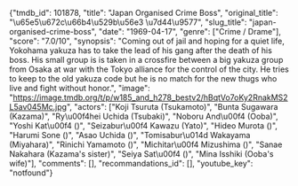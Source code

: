 {"tmdb_id": 101878, "title": "Japan Organised Crime Boss", "original_title": "\u65e5\u672c\u66b4\u529b\u56e3 \u7d44\u9577", "slug_title": "japan-organised-crime-boss", "date": "1969-04-17", "genre": ["Crime / Drame"], "score": "7.0/10", "synopsis": "Coming out of jail and hoping for a quiet life, Yokohama yakuza has to take the lead of his gang after the death of his boss. His small group is is taken in a crossfire between a big yakuza group from Osaka at war with the Tokyo alliance for the control of the city. He tries to keep to the old yakuza code but he is no match for the new thugs who live and fight without honor.", "image": "https://image.tmdb.org/t/p/w185_and_h278_bestv2/hBqtVo7oKy2RnakMS2L5av045Mc.jpg", "actors": ["Koji Tsuruta (Tsukamoto)", "Bunta Sugawara (Kazama)", "Ry\u00f4hei Uchida (Tsubaki)", "Noboru And\u00f4 (Ooba)", "Yoshi Kat\u00f4 ()", "Seizabur\u00f4 Kawazu (Yato)", "Hideo Murota ()", "Harumi Sone ()", "Asao Uchida ()", "Tomisabur\u014d Wakayama (Miyahara)", "Rinichi Yamamoto ()", "Michitar\u00f4 Mizushima ()", "Sanae Nakahara (Kazama's sister)", "Seiya Sat\u00f4 ()", "Mina Isshiki (Ooba's wife)"], "comments": [], "recommandations_id": [], "youtube_key": "notfound"}